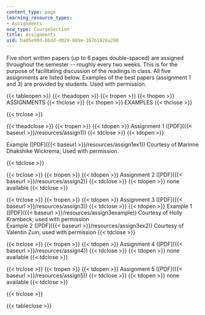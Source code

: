 ```yaml
---
content_type: page
learning_resource_types:
- Assignments
ocw_type: CourseSection
title: Assignments
uid: ba05e90d-bbdd-d029-889e-167b1826a290
---
```


Five short written papers (up to 6 pages double-spaced) are assigned throughout the semester -- roughly every two weeks. This is for the purpose of facilitating discussion of the readings in class. All five assignments are listed below. Examples of the best papers (assignment 1 and 3) are provided by students. Used with permission.

{{< tableopen >}}
{{< theadopen >}}
{{< tropen >}}
{{< thopen >}}
ASSIGNMENTS
{{< thclose >}}
{{< thopen >}}
EXAMPLES
{{< thclose >}}

{{< trclose >}}

{{< theadclose >}}
{{< tropen >}}
{{< tdopen >}}
Assignment 1 ([PDF]({{< baseurl >}}/resources/assign1))
{{< tdclose >}}
{{< tdopen >}}


Example ([PDF]({{< baseurl >}}/resources/assign1ex1)) Courtesy of Marinne Dhakshike Wickrema; Used with permission.


{{< tdclose >}}

{{< trclose >}}
{{< tropen >}}
{{< tdopen >}}
Assignment 2 ([PDF]({{< baseurl >}}/resources/assign2))
{{< tdclose >}}
{{< tdopen >}}
none available
{{< tdclose >}}

{{< trclose >}}
{{< tropen >}}
{{< tdopen >}}
Assignment 3 ([PDF]({{< baseurl >}}/resources/assign3))
{{< tdclose >}}
{{< tdopen >}}
Example 1 ([PDF]({{< baseurl >}}/resources/assign3example)) Courtesy of Holly Krambeck; used with permission  
Example 2 ([PDF]({{< baseurl >}}/resources/assign3ex2)) Courtesy of Valentin Zuin; used with permission
{{< tdclose >}}

{{< trclose >}}
{{< tropen >}}
{{< tdopen >}}
Assignment 4 ([PDF]({{< baseurl >}}/resources/assign4))
{{< tdclose >}}
{{< tdopen >}}
none available
{{< tdclose >}}

{{< trclose >}}
{{< tropen >}}
{{< tdopen >}}
Assignment 5 ([PDF]({{< baseurl >}}/resources/assign5))
{{< tdclose >}}
{{< tdopen >}}
none available
{{< tdclose >}}

{{< trclose >}}

{{< tableclose >}}